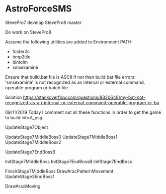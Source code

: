 # AstroForceSMS

StevePro7	develop
StevePro8	master

Do work on StevePro8

Assume the following utilities are added to Environment PATH:
* folder2c
* bmp2tile
* bintolm
* smsexamine


Ensure that build.bat file is ASCII
If not then build.bat file errors:
'smsexamine' is not recognized as an internal or external command,
operable program or batch file.

Solution
https://stackoverflow.com/questions/8320648/my-bat-not-recognized-as-an-internal-or-external-command-operable-program-or-ba


09/11/2019
Today I comment out all these functions in order to get the game to build
intro1_psg

UpdateStage7Object

UpdateStage7MiddleBoss0
UpdateStage7MiddleBoss1
UpdateStage7MiddleBoss2

UpdateStage7EndBossB

InitStage7MiddleBoss
InitStage7EndBossB
InitStage7EndBoss

FinishStage7MiddleBoss
DrawAracPatternMovement	UpdateStage3EndBoss1


DrawAracMoving